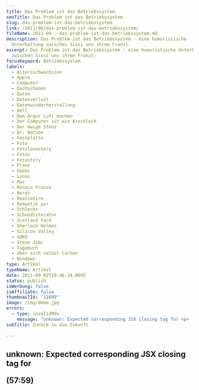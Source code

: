 ```yaml
---
title: Das Problem ist das Betriebssystem
seoTitle: Das Problem ist das Betriebssystem
slug: das-problem-ist-das-betriebssystem
link: /2011/09/das-problem-ist-das-betriebssystem/
fileName: 2011-09---das-problem-ist-das-betriebssystem.md
description: Das Problem ist das Betriebssystem - eine humoristische
  Unterhaltung zwischen Sissi uns ihrem Franzl.
excerpt: Das Problem ist das Betriebssystem - eine humoristische Unterhaltung
  zwischen Sissi uns ihrem Franzl.
focusKeyword: Betriebssystem
labels:
  - Altersschwachsinn
  - Apple
  - Computer
  - Dachschaden
  - Daten
  - Datenverlust
  - Datenwiederherstellung
  - Dell
  - Dem Ärger Luft machen
  - Der Computer ist ein Arschloch
  - Der ewige Stenz
  - Dr. Watson
  - Festplatte
  - Foto
  - Fotolovestory
  - Fotos
  - Fotostory
  - Franz
  - Geeks
  - Linux
  - Mac
  - Monaco Franze
  - Nerds
  - Realsatire
  - Romantik pur
  - Schlecht
  - Schundliteratur
  - Scotland Yard
  - Sherlock Holmes
  - Silicon Valley
  - SOKO
  - Steve Jobs
  - Tagebuch
  - über sich selbst lachen
  - Windows
type: Artikel
typeName: Artikel
date: 2011-09-02T10:46:34.000Z
status: publish
isWerbung: false
isAffiliate: false
thumbnailId: "11609"
image: /img/demo.jpg
errors:
  - type: invalidMdx
    message: "unknown: Expected corresponding JSX closing tag for <p> (57:59)"
subTitle: Zurück in die Zukunft
  
---
```


## unknown: Expected corresponding JSX closing tag for <p> (57:59)

<!--
**Sissi:** „Alles prima, Franzl. Ich habe mir gerade einen Kaffee geholt. Denke
nur noch ein ganz wenig über den Verlust der Bilder nach... Traurig. Aber ein
Grund, neue zu machen... Und deshalb auch ein Bisschen schön… irgendwie.“

_Beruhigende Worte von Franz mit dem Vorschlag, die Festplatte noch mal genauer
zu untersuchen. Es könnte ja auch sein, dass versehentlich in den falschen
Ordner gerutscht sind._ **Sissi:** „Das ist ein guter Gedanke. Ich müsste
einfach mal alle Ordner ganz genau unter die Lupe nehmen. Aber irgendwie kann
ich es mir auch nicht vorstellen, denn sie sind ja vom Rechner auch
verschwunden. Außerdem hatte ich den Ordnern, die ich kopiert habe, ja auch
schon Namen gegeben, die ich gestern schon in die Suchfunktion eingegeben habe,
aber ich schaue nochmal genau nach. Irgendwas muss da auf jeden Fall schrecklich
schief gegangen sein. Vielleicht hat auch die Externe einen Schaden. Ich hätte
mir damals vielleicht einfach die teurere kaufen sollen... Naja, hinterher ist
man immer schlauer. Der „Datendetektiv begibt sich auf jeden Fall heute Abend
nochmal auf die Suche.“

> „Watson, was meinen Sie zu dieser verlorenen Datei?“ „Ich denke, wir befinden
> uns auf einer heißen Spur und stehen kurz vor der Lösung des Falles.“
> **Franz:** „Es könnte auch sein, dass die Bilder verschoben wurden und nicht
> kopiert. Das würde auch erklären, dass sie weder auf dem Computer, noch auf
> der Festplatte zu finden sind.“

**Sissi** _(nun schon etwas optimistischer):_ „Hm, dazu hätte ich auf
"Ausschneiden", anstatt auf "Kopieren" klicken müssen. Es kann höchstens sein,
dass ich da auch noch ein paar Mal mit der Maus verrutscht bin. Obwohl ich da
eigentlich immer darauf achte. Aber man täuscht sich ja gerne mal. Ich danke Dir
so für Deine Unterstützung! So langsam glaube ich wirklich daran, dass die SOKO
Datenfindung die Bilder tatsächlich noch finden wird.“

**Franz:** „Das würde dann schon eine Verkettung ziemlich vieler unglücklicher
Zufälle bedeuten. Inzwischen denke ich, der Fehler sitzt an einer ganz anderen
Stelle. Man sollte sich nicht dem falschen Betriebssystem verschreiben.
Irgendwann kommt jeder an den Punkt, an dem er sich das eingestehen sollte.“

**Sissi:** „Da bin ich ganz Deiner Meinung, Franzl. Ich warte auch nur noch auf
den Moment, in dem ich das passende Kleingeld auf der Seite habe, um diesem
Silicon-Valley-Alptraum endlich ein Ende zu setzen.“

## Und dann wäre da noch die Sache mit der Hardware… **Franz:** „Nach einem Jahr sollte die Festplatte jedenfalls noch nicht dem Altersschwachsinn zum Opfer gefallen sein.“

**Sissi:** „Dem Laptop ging es allerdings schon nach einem halben Jahr so. Als
erstes hat er vergessen, dass er Boxen hat, Musik kann ich seitdem nur noch über
Kopfhörer genießen. Ganz verabschiedet hat er sich anscheinend aber noch nicht
von ihnen. Neulich hatte er sich wohl in einem kurzen lichten Moment an sie
erinnert und sie haben für einen Tag wieder funktioniert. Ein Jahr, nachdem sie
seinem wirren Gedächtnis entfallen waren. Der Akku hat nie richtig funktioniert.
Ich kann eigentlich nie länger als eine halbe Stunde arbeiten, ohne ihn ans Netz
anzuschließen. Außerdem wird er so heiß, dass man sich daran verbrennen kann.
Wenn er länger als zwei Stunden läuft, kannst Du damit einen kompletten Kühlraum
abtauen. Was ja einerseits auch praktisch ist. Ich spare mir den Herd, ich kann
auch auf meinem Laptop kochen.“

<blockquote>"War´s wieder a rechte Sternstunde, Herr Dr. Schönfärber, ha?"
"Ein rechter Scheißdreck war´s!"

„Es ist sehr wahrscheinlich, dass das Montagsmodell irgendwo ein schwarzes Loch
hat, in dem früher oder später alle Bilder verschwinden.“</blockquote> _Wir
dürfen gespannt sein, ob es die geplante Fotostory irgendwann vielleicht doch
noch geben wird._

&nbsp;

> "So starten Sie die Datenträgerprüfung: Beenden Sie nach Möglichkeit alle
> laufenden Programme, und starten Sie den Windows-Explorer. Klicken Sie dazu
> mit der rechten Maustaste auf das Windows-Symbol klicken. Klicken Sie im
> Kontextmenü auf den Befehl "Eigenschaften". Der Windows-Explorer startet mit
> einer Ansicht Ihrer Laufwerke. Klicken Sie auf das Laufwerk, das Sie
> überprüfen wollen mit der rechten Maustaste. Es öffnet sich ein Kontextmenü.
> Wählen Sie hier den Befehl "Eigenschaften". Klicken Sie dann auf die
> Registerkarte "Tools". Klicken Sie auf die Schaltfläche "Jetzt prüfen", um die
> Datenträgerprüfung zu starten. Anschließend öffnet sich das Dialogfeld
> "Optionen für die Datenträgerprüfung". Schalten Sie jetzt das Kontrollkästchen
> "Dateisystemfehler automatisch korrigieren" ein, damit Windows Fehler, die im
> Dateisystem gefunden werden, repariert. Wenn Sie einen intensiven Test der
> Festplatte durchführen wollen, dann schalten Sie das Kontrollkästchen
> "Fehlerhafte Sektoren suchen/wiederherstellen ein". Klicken Sie nun auf
> "Starten". Wenn das Laufwerk, das Sie prüfen wollen, aktuell verwendet wird,
> sehen Sie ein Dialogfeld mit einer Fehlermeldung. Klicken Sie in diesem Fall
> auf "Aufhebung der Bereitstellung erzwingen". Bedenken Sie, dass Sie in diesem
> Fall für die Dauer der Prüfung nicht mehr auf das zu prüfende Laufwerk
> zugreifen können. Die Prüfung startet umgehend."

[youtube=http://www.youtube.com/watch?v=e6A9PaWNSec]

_Was das gezeigte Video mit der Geschichte zu tun hat, wissen nur die Sissi und
der Franzl._

-->

  